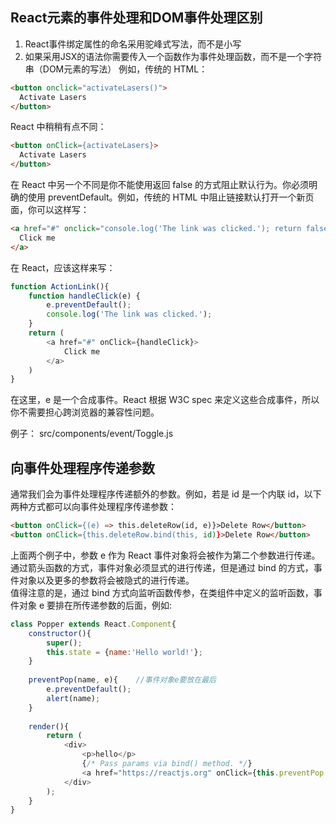 ## React元素的事件处理和DOM事件处理区别
1. React事件绑定属性的命名采用驼峰式写法，而不是小写
2. 如果采用JSX的语法你需要传入一个函数作为事件处理函数，而不是一个字符串（DOM元素的写法）
例如，传统的 HTML：
```html
<button onclick="activateLasers()">
  Activate Lasers
</button>
```
React 中稍稍有点不同：
```html
<button onClick={activateLasers}>
  Activate Lasers
</button>
```
在 React 中另一个不同是你不能使用返回 false 的方式阻止默认行为。你必须明确的使用 preventDefault。例如，传统的 HTML 中阻止链接默认打开一个新页面，你可以这样写：  
```html
<a href="#" onclick="console.log('The link was clicked.'); return false">
  Click me
</a>
```
在 React，应该这样来写：
```js
function ActionLink(){
    function handleClick(e) {
        e.preventDefault();
        console.log('The link was clicked.');
    }
    return (
        <a href="#" onClick={handleClick}>
            Click me
        </a>
    )
}
```
在这里，e 是一个合成事件。React 根据 W3C spec 来定义这些合成事件，所以你不需要担心跨浏览器的兼容性问题。

例子： src/components/event/Toggle.js

## 向事件处理程序传递参数
通常我们会为事件处理程序传递额外的参数。例如，若是 id 是一个内联 id，以下两种方式都可以向事件处理程序传递参数：  
```html
<button onClick={(e) => this.deleteRow(id, e)}>Delete Row</button>
<button onClick={this.deleteRow.bind(this, id)}>Delete Row</button>
```
上面两个例子中，参数 e 作为 React 事件对象将会被作为第二个参数进行传递。通过箭头函数的方式，事件对象必须显式的进行传递，但是通过 bind 的方式，事件对象以及更多的参数将会被隐式的进行传递。   
值得注意的是，通过 bind 方式向监听函数传参，在类组件中定义的监听函数，事件对象 e 要排在所传递参数的后面，例如:    
```js
class Popper extends React.Component{
    constructor(){
        super();
        this.state = {name:'Hello world!'};
    }
    
    preventPop(name, e){    //事件对象e要放在最后
        e.preventDefault();
        alert(name);
    }
    
    render(){
        return (
            <div>
                <p>hello</p>
                {/* Pass params via bind() method. */}
                <a href="https://reactjs.org" onClick={this.preventPop.bind(this,this.state.name)}>Click</a>
            </div>
        );
    }
}
```
